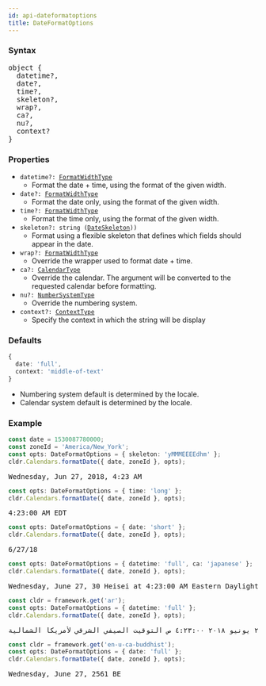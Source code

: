 ```yaml
---
id: api-dateformatoptions
title: DateFormatOptions
---
```


### Syntax

<pre class="syntax">
object {
  datetime?,
  date?,
  time?,
  skeleton?,
  wrap?,
  ca?,
  nu?,
  context?
}
</pre>

### Properties
  - <code>datetime?: <span>[FormatWidthType](api-formatwidthtype.html)</span></code>
    - Format the date + time, using the format of the given width.
  - <code>date?: <span>[FormatWidthType](api-formatwidthtype.html)</span></code>
    - Format the date only, using the format of the given width.
  - <code>time?: <span>[FormatWidthType](api-formatwidthtype.html)</span></code>
    - Format the time only, using the format of the given width.
  - <code>skeleton?: <span>string ([DateSkeleton](api-dateskeleton.html)))</span></code>
    - Format using a flexible skeleton that defines which fields should appear in the date.
  - <code>wrap?: <span>[FormatWidthType](api-formatwidthtype.html)</span></code>
    - Override the wrapper used to format date + time.
  - <code>ca?: <span>[CalendarType](api-calendartype.html)</span></code>
    - Override the calendar. The argument will be converted to the requested calendar before formatting.
  - <code>nu?: <span>[NumberSystemType](api-numbersystemtype.html)</span></code>
    - Override the numbering system.
  - <code>context?: <span>[ContextType](api-contexttype.html)</span></code>
    - Specify the context in which the string will be display

### Defaults

```typescript
{
  date: 'full',
  context: 'middle-of-text'
}
```

* Numbering system default is determined by the locale.
* Calendar system default is determined by the locale.

### Example

```typescript
const date = 1530087780000;
const zoneId = 'America/New_York';
const opts: DateFormatOptions = { skeleton: 'yMMMEEEEdhm' };
cldr.Calendars.formatDate({ date, zoneId }, opts);
```

<pre class="output">
Wednesday, Jun 27, 2018, 4:23 AM
</pre>

```typescript
const opts: DateFormatOptions = { time: 'long' };
cldr.Calendars.formatDate({ date, zoneId }, opts);
```

<pre class="output">
4:23:00 AM EDT
</pre>

```typescript
const opts: DateFormatOptions = { date: 'short' };
cldr.Calendars.formatDate({ date, zoneId }, opts);
```

<pre class="output">
6/27/18
</pre>

```typescript
const opts: DateFormatOptions = { datetime: 'full', ca: 'japanese' };
cldr.Calendars.formatDate({ date, zoneId }, opts);
```

<pre class="output">
Wednesday, June 27, 30 Heisei at 4:23:00 AM Eastern Daylight Time
</pre>

```typescript
const cldr = framework.get('ar');
const opts: DateFormatOptions = { datetime: 'full' };
cldr.Calendars.formatDate({ date, zoneId }, opts);
```

<pre class="output">
الأربعاء، ٢٧ يونيو ٢٠١٨ ٤:٢٣:٠٠ ص التوقيت الصيفي الشرقي لأمريكا الشمالية
</pre>


```typescript
const cldr = framework.get('en-u-ca-buddhist');
const opts: DateFormatOptions = { date: 'full' };
cldr.Calendars.formatDate({ date, zoneId }, opts);
```

<pre class="output">
Wednesday, June 27, 2561 BE
</pre>
